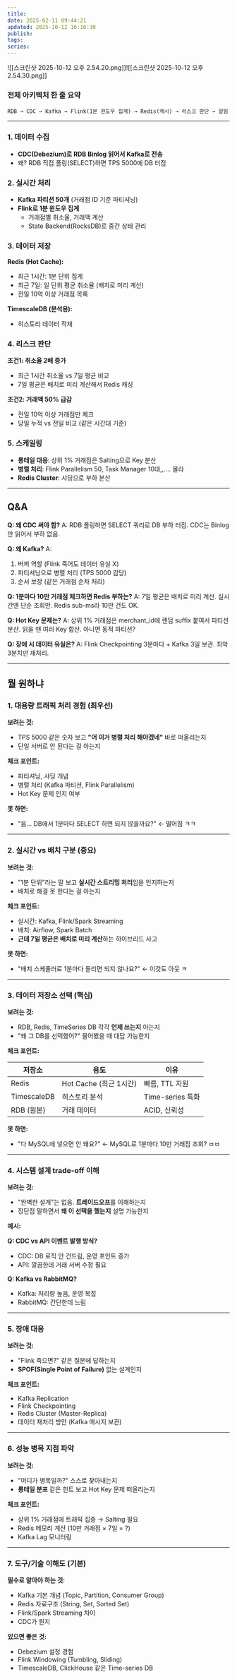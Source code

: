 ```yaml
---
title:
date: 2025-02-11 09:44:21
updated: 2025-10-12 16:16:30
publish:
tags:
series:
---
```


![[스크린샷 2025-10-12 오후 2.54.20.png]]![[스크린샷 2025-10-12 오후 2.54.30.png]]
### 전체 아키텍처 한 줄 요약

```
RDB → CDC → Kafka → Flink(1분 윈도우 집계) → Redis(캐시) → 리스크 판단 → 알림
```

---

### 1. 데이터 수집

- **CDC(Debezium)로 RDB Binlog 읽어서 Kafka로 전송**
- 왜? RDB 직접 폴링(SELECT)하면 TPS 5000에 DB 터짐

### 2. 실시간 처리

- **Kafka 파티션 50개** (거래점 ID 기준 파티셔닝)
- **Flink로 1분 윈도우 집계**
    - 거래점별 취소율, 거래액 계산
    - State Backend(RocksDB)로 중간 상태 관리

### 3. 데이터 저장

**Redis (Hot Cache):**

- 최근 1시간: 1분 단위 집계
- 최근 7일: 일 단위 평균 취소율 (배치로 미리 계산)
- 전일 10억 이상 거래점 목록

**TimescaleDB (분석용):**

- 히스토리 데이터 적재

### 4. 리스크 판단

**조건1: 취소율 2배 증가**

- 최근 1시간 취소율 vs 7일 평균 비교
- 7일 평균은 배치로 미리 계산해서 Redis 캐싱

**조건2: 거래액 50% 급감**

- 전일 10억 이상 거래점만 체크
- 당일 누적 vs 전일 비교 (같은 시간대 기준)

### 5. 스케일링

- **롱테일 대응**: 상위 1% 거래점은 Salting으로 Key 분산
- **병렬 처리**: Flink Parallelism 50, Task Manager 10대,,.... 몰라
- **Redis Cluster**: 샤딩으로 부하 분산

---

## Q&A

**Q: 왜 CDC 써야 함?** 
A: RDB 폴링하면 SELECT 쿼리로 DB 부하 터짐. CDC는 Binlog만 읽어서 부하 없음.

**Q: 왜 Kafka?** 
A:
1. 버퍼 역할 (Flink 죽어도 데이터 유실 X)
2. 파티셔닝으로 병렬 처리 (TPS 5000 감당)
3. 순서 보장 (같은 거래점 순차 처리)

**Q: 1분마다 10만 거래점 체크하면 Redis 부하는?** 
A: 7일 평균은 배치로 미리 계산. 실시간엔 단순 조회만. Redis sub-ms라 10만 건도 OK.

**Q: Hot Key 문제는?** 
A: 상위 1% 거래점은 merchant_id에 랜덤 suffix 붙여서 파티션 분산. 읽을 땐 여러 Key 합산.
아니면 동적 파티션?

**Q: 장애 시 데이터 유실은?** 
A: Flink Checkpointing 3분마다 + Kafka 3일 보관. 최악 3분치만 재처리.

---
## 뭘 원하냐

### 1. 대용량 트래픽 처리 경험 (최우선)

**보려는 것:**

- TPS 5000 같은 숫자 보고 **"어 이거 병렬 처리 해야겠네"** 바로 떠올리는지
- 단일 서버로 안 된다는 걸 아는지

**체크 포인트:**

- 파티셔닝, 샤딩 개념
- 병렬 처리 (Kafka 파티션, Flink Parallelism)
- Hot Key 문제 인지 여부

**못 하면:**

- "음... DB에서 1분마다 SELECT 하면 되지 않을까요?" ← 떨어짐 ㅋㅋ

---

### 2. 실시간 vs 배치 구분 (중요)

**보려는 것:**

- "1분 단위"라는 말 보고 **실시간 스트리밍 처리**임을 인지하는지
- 배치로 해결 못 한다는 걸 아는지

**체크 포인트:**

- 실시간: Kafka, Flink/Spark Streaming
- 배치: Airflow, Spark Batch
- **근데 7일 평균은 배치로 미리 계산**하는 하이브리드 사고

**못 하면:**

- "배치 스케줄러로 1분마다 돌리면 되지 않나요?" ← 이것도 아웃 ㅋ

---

### 3. 데이터 저장소 선택 (핵심)

**보려는 것:**

- RDB, Redis, TimeSeries DB 각각 **언제 쓰는지** 아는지
- "왜 그 DB를 선택했어?" 물어봤을 때 대답 가능한지

**체크 포인트:**

|저장소|용도|이유|
|---|---|---|
|Redis|Hot Cache (최근 1시간)|빠름, TTL 지원|
|TimescaleDB|히스토리 분석|Time-series 특화|
|RDB (원본)|거래 데이터|ACID, 신뢰성|

**못 하면:**

- "다 MySQL에 넣으면 안 돼요?" ← MySQL로 1분마다 10만 거래점 조회? ㅂㅂ

---

### 4. 시스템 설계 trade-off 이해

**보려는 것:**

- "완벽한 설계"는 없음. **트레이드오프**를 이해하는지
- 장단점 말하면서 **왜 이 선택을 했는지** 설명 가능한지

**예시:**

**Q: CDC vs API 이벤트 발행 방식?**

- CDC: DB 로직 안 건드림, 운영 포인트 증가
- API: 깔끔한데 거래 서버 수정 필요

**Q: Kafka vs RabbitMQ?**

- Kafka: 처리량 높음, 운영 복잡
- RabbitMQ: 간단한데 느림

---

### 5. 장애 대응 

**보려는 것:**

- "Flink 죽으면?" 같은 질문에 답하는지
- **SPOF(Single Point of Failure)** 없는 설계인지

**체크 포인트:**

- Kafka Replication
- Flink Checkpointing
- Redis Cluster (Master-Replica)
- 데이터 재처리 방안 (Kafka 메시지 보관)


---

### 6. 성능 병목 지점 파악 

**보려는 것:**

- "어디가 병목일까?" 스스로 찾아내는지
- **롱테일 분포** 같은 힌트 보고 Hot Key 문제 떠올리는지

**체크 포인트:**

- 상위 1% 거래점에 트래픽 집중 → Salting 필요
- Redis 메모리 계산 (10만 거래점 × 7일 = ?)
- Kafka Lag 모니터링


---

### 7. 도구/기술 이해도 (기본)

**필수로 알아야 하는 것:**

- Kafka 기본 개념 (Topic, Partition, Consumer Group)
- Redis 자료구조 (String, Set, Sorted Set)
- Flink/Spark Streaming 차이
- CDC가 뭔지

**있으면 좋은 것:**

- Debezium 설정 경험
- Flink Windowing (Tumbling, Sliding)
- TimescaleDB, ClickHouse 같은 Time-series DB
